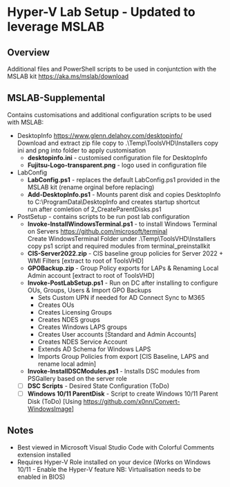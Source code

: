 # Hyper-V Lab Setup - Updated to leverage MSLAB
## Overview
 Additional files and PowerShell scripts to be used in conjuntction with the MSLAB kit https://aka.ms/mslab/download

## MSLAB-Supplemental
 Contains customisations and additional configuration scripts to be used with MSLAB:
 * DesktopInfo https://www.glenn.delahoy.com/desktopinfo/
     <br> Download and extract zip file copy to .\Temp\ToolsVHD\Installers copy ini and png into folder to apply customisation
   * **desktopinfo.ini** - customised configuration file for DesktopInfo
   * **Fujitsu-Logo-transparent.png** - logo used in configuration file  
 * LabConfig
   * **LabConfig.ps1** - replaces the default LabConfig.ps1 provided in the MSLAB kit (rename orginal before replacing)
   * **Add-DesktopInfo.ps1** - Mounts parent disk and copies DesktopInfo to C:\ProgramData\DesktopInfo and creates startup shortcut
   <br> run after comletion of 2_CreateParentDisks.ps1
 * PostSetup - contains scripts to be run post lab configuration
   * **Invoke-InstallWindowsTerminal.ps1** - to install Windows Terminal on Servers https://github.com/microsoft/terminal
     <br> Create WindowsTerminal Folder under .\Temp\ToolsVHD\Installers copy ps1 script and required modules from terminal_preinstallkit
   * **CIS-Server2022.zip** - CIS baseline group policies for Server 2022 + WMI Filters [extract to root of ToolsVHD]
   * **GPOBackup.zip** - Group Policy exports for LAPs & Renaming Local Admin account [extract to root of ToolsVHD]
   * **Invoke-PostLabSetup.ps1** - Run on DC after installing to configure OUs, Groups, Users & Import GPO Backups
     * Sets Custom UPN if needed for AD Connect Sync to M365   
     *  Creates OUs  
     *  Creates Licensing Groups  
     *  Creates NDES groups  
     *  Creates Windows LAPS groups
     *  Creates User accounts [Standard and Admin Accounts] 
     *  Creates NDES Service Account 
     *  Extends AD Schema for Windows LAPS 
     *  Imports Group Policies from export [CIS Baseline, LAPS and rename local admin]
   *  **Invoke-InstallDSCModules.ps1** - Installs DSC modules from PSGallery based on the server role  
   - [ ] **DSC Scripts** - Desired State Configuration  (ToDo)
   - [ ] **Windows 10/11 ParentDisk** - Script to create Windows 10/11 Parent Disk (ToDo) [Using https://github.com/x0nn/Convert-WindowsImage]   

## Notes
 * Best viewed in Microsoft Visual Studio Code with Colorful Comments extension installed
 * Requires Hyper-V Role installed on your device (Works on Windows 10/11 - Enable the Hyper-V feature NB: Virtualisation needs to be enabled in BIOS)
